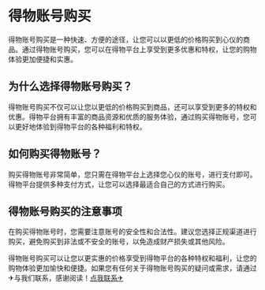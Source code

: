 # 得物账号购买

得物账号购买是一种快速、方便的途径，让您可以以更低的价格购买到心仪的商品。通过得物账号购买，您可以在得物平台上享受到更多优惠和特权，让您的购物体验更加便捷和实惠。

## 为什么选择得物账号购买？

得物账号购买不仅可以让您以更低的价格购买到商品，还可以享受到更多的特权和优惠。得物平台拥有丰富的商品资源和优质的服务体验，通过购买得物账号，您可以更好地体验到得物平台的各种福利和特权。

## 如何购买得物账号？

购买得物账号非常简单，您只需在得物平台上选择您心仪的账号，进行支付即可。得物平台提供多种支付方式，让您可以选择最适合自己的方式进行购买。

## 得物账号购买的注意事项

在购买得物账号时，您需要注意账号的安全性和合法性。建议您选择正规渠道进行购买，避免购买到非法或不安全的账号，以免造成财产损失或其他风险。

得物账号购买可以让您以更实惠的价格享受到得物平台的各种特权和福利，让您的购物体验更加愉快和便捷。如果您有任何关于得物账号购买的疑问或需求，请通过✈与我们联系，感谢阅读！[点我联系✈](https://pro.G208.com)